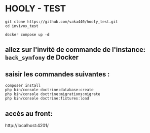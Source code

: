 # HOOLY - TEST

```
git clone https://github.com/vaka440/hooly_test.git
cd invivox_test

docker compose up -d
```

## allez sur l'invité de commande de l'instance: ```back_symfony``` de Docker
## saisir les commandes suivantes :

```
composer install
php bin/console doctrine:database:create
php bin/console doctrine:migrations:migrate
php bin/console doctrine:fixtures:load
```

## accès au front: 

http://localhost:4201/


